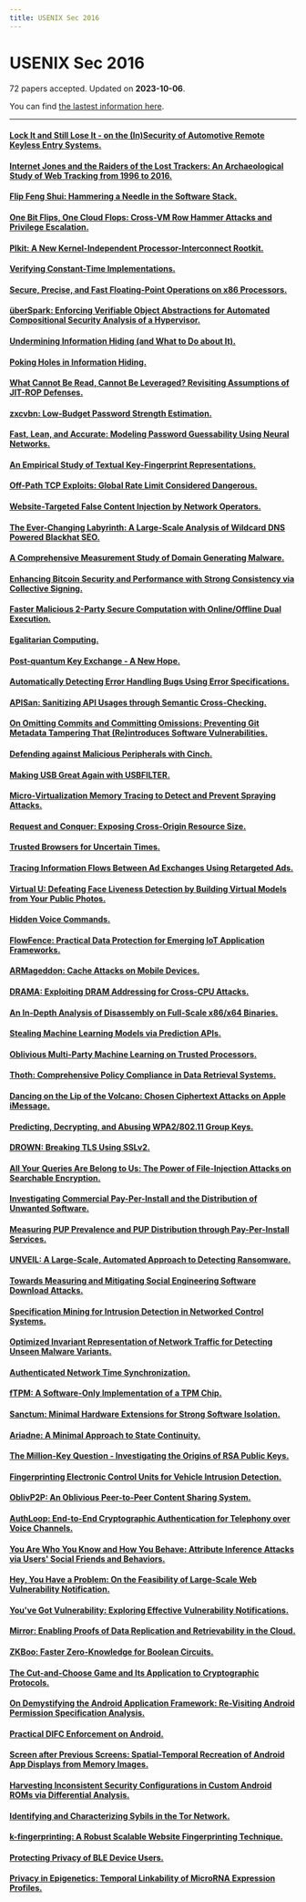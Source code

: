 ```yaml
---
title: USENIX Sec 2016
---
```


# USENIX Sec 2016

72 papers accepted. Updated on **2023-10-06**.



You can find [the lastest information here](https://dblp.org/db/conf/uss/uss2016.html).

---

#### [Lock It and Still Lose It - on the (In)Security of Automotive Remote Keyless Entry Systems.](https://www.usenix.org/conference/usenixsecurity16/technical-sessions/presentation/garcia)

#### [Internet Jones and the Raiders of the Lost Trackers: An Archaeological Study of Web Tracking from 1996 to 2016.](https://www.usenix.org/conference/usenixsecurity16/technical-sessions/presentation/lerner)

#### [Flip Feng Shui: Hammering a Needle in the Software Stack.](https://www.usenix.org/conference/usenixsecurity16/technical-sessions/presentation/razavi)

#### [One Bit Flips, One Cloud Flops: Cross-VM Row Hammer Attacks and Privilege Escalation.](https://www.usenix.org/conference/usenixsecurity16/technical-sessions/presentation/xiao)

#### [PIkit: A New Kernel-Independent Processor-Interconnect Rootkit.](https://www.usenix.org/conference/usenixsecurity16/technical-sessions/presentation/song)

#### [Verifying Constant-Time Implementations.](https://www.usenix.org/conference/usenixsecurity16/technical-sessions/presentation/almeida)

#### [Secure, Precise, and Fast Floating-Point Operations on x86 Processors.](https://www.usenix.org/conference/usenixsecurity16/technical-sessions/presentation/rane)

#### [überSpark: Enforcing Verifiable Object Abstractions for Automated Compositional Security Analysis of a Hypervisor.](https://www.usenix.org/conference/usenixsecurity16/technical-sessions/presentation/vasudevan)

#### [Undermining Information Hiding (and What to Do about It).](https://www.usenix.org/conference/usenixsecurity16/technical-sessions/presentation/goktas)

#### [Poking Holes in Information Hiding.](https://www.usenix.org/conference/usenixsecurity16/technical-sessions/presentation/oikonomopoulos)

#### [What Cannot Be Read, Cannot Be Leveraged? Revisiting Assumptions of JIT-ROP Defenses.](https://www.usenix.org/conference/usenixsecurity16/technical-sessions/presentation/maisuradze)

#### [zxcvbn: Low-Budget Password Strength Estimation.](https://www.usenix.org/conference/usenixsecurity16/technical-sessions/presentation/wheeler)

#### [Fast, Lean, and Accurate: Modeling Password Guessability Using Neural Networks.](https://www.usenix.org/conference/usenixsecurity16/technical-sessions/presentation/melicher)

#### [An Empirical Study of Textual Key-Fingerprint Representations.](https://www.usenix.org/conference/usenixsecurity16/technical-sessions/presentation/dechand)

#### [Off-Path TCP Exploits: Global Rate Limit Considered Dangerous.](https://www.usenix.org/conference/usenixsecurity16/technical-sessions/presentation/cao)

#### [Website-Targeted False Content Injection by Network Operators.](https://www.usenix.org/conference/usenixsecurity16/technical-sessions/presentation/nakibly)

#### [The Ever-Changing Labyrinth: A Large-Scale Analysis of Wildcard DNS Powered Blackhat SEO.](https://www.usenix.org/conference/usenixsecurity16/technical-sessions/presentation/du)

#### [A Comprehensive Measurement Study of Domain Generating Malware.](https://www.usenix.org/conference/usenixsecurity16/technical-sessions/presentation/plohmann)

#### [Enhancing Bitcoin Security and Performance with Strong Consistency via Collective Signing.](https://www.usenix.org/conference/usenixsecurity16/technical-sessions/presentation/kogias)

#### [Faster Malicious 2-Party Secure Computation with Online/Offline Dual Execution.](https://www.usenix.org/conference/usenixsecurity16/technical-sessions/presentation/rindal)

#### [Egalitarian Computing.](https://www.usenix.org/conference/usenixsecurity16/technical-sessions/presentation/biryukov)

#### [Post-quantum Key Exchange - A New Hope.](https://www.usenix.org/conference/usenixsecurity16/technical-sessions/presentation/alkim)

#### [Automatically Detecting Error Handling Bugs Using Error Specifications.](https://www.usenix.org/conference/usenixsecurity16/technical-sessions/presentation/jana)

#### [APISan: Sanitizing API Usages through Semantic Cross-Checking.](https://www.usenix.org/conference/usenixsecurity16/technical-sessions/presentation/yun)

#### [On Omitting Commits and Committing Omissions: Preventing Git Metadata Tampering That (Re)introduces Software Vulnerabilities.](https://www.usenix.org/conference/usenixsecurity16/technical-sessions/presentation/torres-arias)

#### [Defending against Malicious Peripherals with Cinch.](https://www.usenix.org/conference/usenixsecurity16/technical-sessions/presentation/angel)

#### [Making USB Great Again with USBFILTER.](https://www.usenix.org/conference/usenixsecurity16/technical-sessions/presentation/tian)

#### [Micro-Virtualization Memory Tracing to Detect and Prevent Spraying Attacks.](https://www.usenix.org/conference/usenixsecurity16/technical-sessions/presentation/stefano)

#### [Request and Conquer: Exposing Cross-Origin Resource Size.](https://www.usenix.org/conference/usenixsecurity16/technical-sessions/presentation/goethem)

#### [Trusted Browsers for Uncertain Times.](https://www.usenix.org/conference/usenixsecurity16/technical-sessions/presentation/kohlbrenner)

#### [Tracing Information Flows Between Ad Exchanges Using Retargeted Ads.](https://www.usenix.org/conference/usenixsecurity16/technical-sessions/presentation/bashir)

#### [Virtual U: Defeating Face Liveness Detection by Building Virtual Models from Your Public Photos.](https://www.usenix.org/conference/usenixsecurity16/technical-sessions/presentation/xu)

#### [Hidden Voice Commands.](https://www.usenix.org/conference/usenixsecurity16/technical-sessions/presentation/carlini)

#### [FlowFence: Practical Data Protection for Emerging IoT Application Frameworks.](https://www.usenix.org/conference/usenixsecurity16/technical-sessions/presentation/fernandes)

#### [ARMageddon: Cache Attacks on Mobile Devices.](https://www.usenix.org/conference/usenixsecurity16/technical-sessions/presentation/lipp)

#### [DRAMA: Exploiting DRAM Addressing for Cross-CPU Attacks.](https://www.usenix.org/conference/usenixsecurity16/technical-sessions/presentation/pessl)

#### [An In-Depth Analysis of Disassembly on Full-Scale x86/x64 Binaries.](https://www.usenix.org/conference/usenixsecurity16/technical-sessions/presentation/andriesse)

#### [Stealing Machine Learning Models via Prediction APIs.](https://www.usenix.org/conference/usenixsecurity16/technical-sessions/presentation/tramer)

#### [Oblivious Multi-Party Machine Learning on Trusted Processors.](https://www.usenix.org/conference/usenixsecurity16/technical-sessions/presentation/ohrimenko)

#### [Thoth: Comprehensive Policy Compliance in Data Retrieval Systems.](https://www.usenix.org/conference/usenixsecurity16/technical-sessions/presentation/elnikety)

#### [Dancing on the Lip of the Volcano: Chosen Ciphertext Attacks on Apple iMessage.](https://www.usenix.org/conference/usenixsecurity16/technical-sessions/presentation/garman)

#### [Predicting, Decrypting, and Abusing WPA2/802.11 Group Keys.](https://www.usenix.org/conference/usenixsecurity16/technical-sessions/presentation/vanhoef)

#### [DROWN: Breaking TLS Using SSLv2.](https://www.usenix.org/conference/usenixsecurity16/technical-sessions/presentation/aviram)

#### [All Your Queries Are Belong to Us: The Power of File-Injection Attacks on Searchable Encryption.](https://www.usenix.org/conference/usenixsecurity16/technical-sessions/presentation/zhang)

#### [Investigating Commercial Pay-Per-Install and the Distribution of Unwanted Software.](https://www.usenix.org/conference/usenixsecurity16/technical-sessions/presentation/thomas)

#### [Measuring PUP Prevalence and PUP Distribution through Pay-Per-Install Services.](https://www.usenix.org/conference/usenixsecurity16/technical-sessions/presentation/kotzias)

#### [UNVEIL: A Large-Scale, Automated Approach to Detecting Ransomware.](https://www.usenix.org/conference/usenixsecurity16/technical-sessions/presentation/kharaz)

#### [Towards Measuring and Mitigating Social Engineering Software Download Attacks.](https://www.usenix.org/conference/usenixsecurity16/technical-sessions/presentation/nelms)

#### [Specification Mining for Intrusion Detection in Networked Control Systems.](https://www.usenix.org/conference/usenixsecurity16/technical-sessions/presentation/caselli)

#### [Optimized Invariant Representation of Network Traffic for Detecting Unseen Malware Variants.](https://www.usenix.org/conference/usenixsecurity16/technical-sessions/presentation/bartos)

#### [Authenticated Network Time Synchronization.](https://www.usenix.org/conference/usenixsecurity16/technical-sessions/presentation/dowling)

#### [fTPM: A Software-Only Implementation of a TPM Chip.](https://www.usenix.org/conference/usenixsecurity16/technical-sessions/presentation/raj)

#### [Sanctum: Minimal Hardware Extensions for Strong Software Isolation.](https://www.usenix.org/conference/usenixsecurity16/technical-sessions/presentation/costan)

#### [Ariadne: A Minimal Approach to State Continuity.](https://www.usenix.org/conference/usenixsecurity16/technical-sessions/presentation/strackx)

#### [The Million-Key Question - Investigating the Origins of RSA Public Keys.](https://www.usenix.org/conference/usenixsecurity16/technical-sessions/presentation/svenda)

#### [Fingerprinting Electronic Control Units for Vehicle Intrusion Detection.](https://www.usenix.org/conference/usenixsecurity16/technical-sessions/presentation/cho)

#### [OblivP2P: An Oblivious Peer-to-Peer Content Sharing System.](https://www.usenix.org/conference/usenixsecurity16/technical-sessions/presentation/jia)

#### [AuthLoop: End-to-End Cryptographic Authentication for Telephony over Voice Channels.](https://www.usenix.org/conference/usenixsecurity16/technical-sessions/presentation/reaves)

#### [You Are Who You Know and How You Behave: Attribute Inference Attacks via Users' Social Friends and Behaviors.](https://www.usenix.org/conference/usenixsecurity16/technical-sessions/presentation/gong)

#### [Hey, You Have a Problem: On the Feasibility of Large-Scale Web Vulnerability Notification.](https://www.usenix.org/conference/usenixsecurity16/technical-sessions/presentation/stock)

#### [You've Got Vulnerability: Exploring Effective Vulnerability Notifications.](https://www.usenix.org/conference/usenixsecurity16/technical-sessions/presentation/li)

#### [Mirror: Enabling Proofs of Data Replication and Retrievability in the Cloud.](https://www.usenix.org/conference/usenixsecurity16/technical-sessions/presentation/armknecht)

#### [ZKBoo: Faster Zero-Knowledge for Boolean Circuits.](https://www.usenix.org/conference/usenixsecurity16/technical-sessions/presentation/giacomelli)

#### [The Cut-and-Choose Game and Its Application to Cryptographic Protocols.](https://www.usenix.org/conference/usenixsecurity16/technical-sessions/presentation/zhu)

#### [On Demystifying the Android Application Framework: Re-Visiting Android Permission Specification Analysis.](https://www.usenix.org/conference/usenixsecurity16/technical-sessions/presentation/backes_android)

#### [Practical DIFC Enforcement on Android.](https://www.usenix.org/conference/usenixsecurity16/technical-sessions/presentation/nadkarni)

#### [Screen after Previous Screens: Spatial-Temporal Recreation of Android App Displays from Memory Images.](https://www.usenix.org/conference/usenixsecurity16/technical-sessions/presentation/saltaformaggio)

#### [Harvesting Inconsistent Security Configurations in Custom Android ROMs via Differential Analysis.](https://www.usenix.org/conference/usenixsecurity16/technical-sessions/presentation/aafer)

#### [Identifying and Characterizing Sybils in the Tor Network.](https://www.usenix.org/conference/usenixsecurity16/technical-sessions/presentation/winter)

#### [k-fingerprinting: A Robust Scalable Website Fingerprinting Technique.](https://www.usenix.org/conference/usenixsecurity16/technical-sessions/presentation/hayes)

#### [Protecting Privacy of BLE Device Users.](https://www.usenix.org/conference/usenixsecurity16/technical-sessions/presentation/fawaz)

#### [Privacy in Epigenetics: Temporal Linkability of MicroRNA Expression Profiles.](https://www.usenix.org/conference/usenixsecurity16/technical-sessions/presentation/backes_epigenetics)

